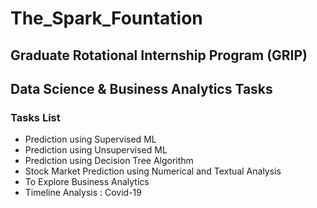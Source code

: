 # The_Spark_Fountation
## Graduate Rotational Internship Program (GRIP)
## Data Science & Business Analytics Tasks

### Tasks List
<ul>
  <li>Prediction using Supervised ML</li>
  <li>Prediction using Unsupervised ML</li>
  <li>Prediction using Decision Tree Algorithm</li>
  <li>Stock Market Prediction using Numerical and Textual Analysis</li>
  <li>To Explore Business Analytics</li>
  <li>Timeline Analysis : Covid-19</li>
</ul>
